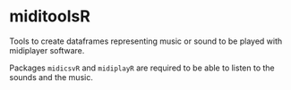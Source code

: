# miditoolsR

Tools to create dataframes representing music or sound to be played
with midiplayer software.

Packages `midicsvR` and `midiplayR` are required to be able to listen to the
sounds and the music.

